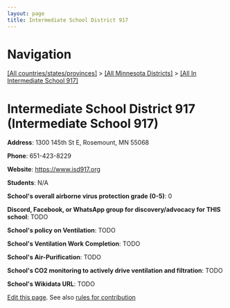```yaml
---
layout: page
title: Intermediate School District 917
---
```

# Navigation

[[All countries/states/provinces]](../../..) > [[All Minnesota Districts]](../..) > [[All In Intermediate School 917]](..)

# Intermediate School District 917 (Intermediate School 917)

**Address**: 1300 145th St E, Rosemount, MN 55068

**Phone**: 651-423-8229

**Website**: <https://www.isd917.org>

**Students**: N/A

**School's overall airborne virus protection grade (0-5)**: 0

**Discord, Facebook, or WhatsApp group for discovery/advocacy for THIS school**: TODO

**School's policy on Ventilation**: TODO

**School's Ventilation Work Completion**: TODO

**School's Air-Purification**: TODO

**School's CO2 monitoring to actively drive ventilation and filtration**: TODO

**School's Wikidata URL**: TODO


[Edit this page](https://github.com/ventilate-schools/MN/edit/main/./Intermediate_School_917/Intermediate_School_District_917.md). See also [rules for contribution](../../../contribution-rules/)